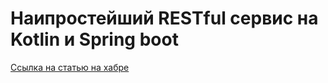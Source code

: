 # Наипростейший RESTful сервис на Kotlin и Spring boot

[Ссылка на статью на хабре](https://m.habrahabr.ru/post/343364/)
